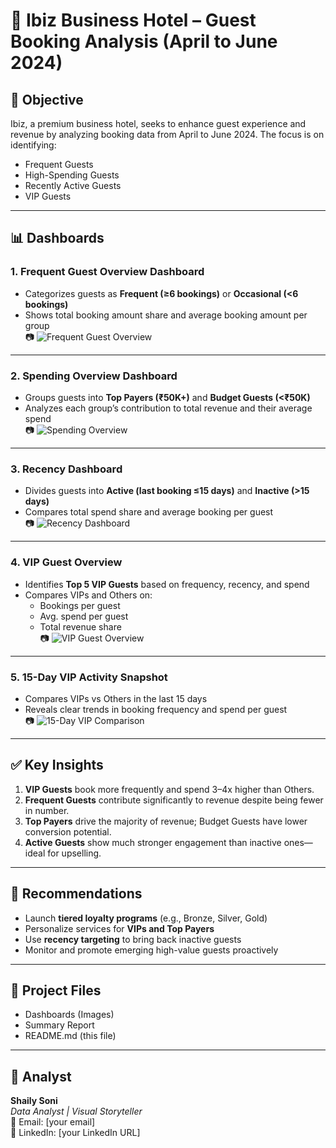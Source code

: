 # 🏨 Ibiz Business Hotel – Guest Booking Analysis (April to June 2024)

## 📌 Objective
Ibiz, a premium business hotel, seeks to enhance guest experience and revenue by analyzing booking data from April to June 2024. The focus is on identifying:
- Frequent Guests
- High-Spending Guests
- Recently Active Guests
- VIP Guests

---

## 📊 Dashboards

### 1. **Frequent Guest Overview Dashboard**
- Categorizes guests as **Frequent (≥6 bookings)** or **Occasional (<6 bookings)**
- Shows total booking amount share and average booking amount per group  
📷 ![Frequent Guest Overview](https://chat.openai.com/mnt/data/b60804fc-713f-4c7a-b1b3-899defe9c109.png)

---

### 2. **Spending Overview Dashboard**
- Groups guests into **Top Payers (₹50K+)** and **Budget Guests (<₹50K)**
- Analyzes each group’s contribution to total revenue and their average spend  
📷 ![Spending Overview](https://chat.openai.com/mnt/data/97be49ce-5ed9-4b45-979f-57e6d8c67d78.png)

---

### 3. **Recency Dashboard**
- Divides guests into **Active (last booking ≤15 days)** and **Inactive (>15 days)**
- Compares total spend share and average booking per guest  
📷 ![Recency Dashboard](https://chat.openai.com/mnt/data/5beaf1e4-0f97-467c-9493-ef2b5e206111.png)

---

### 4. **VIP Guest Overview**
- Identifies **Top 5 VIP Guests** based on frequency, recency, and spend
- Compares VIPs and Others on:
  - Bookings per guest  
  - Avg. spend per guest  
  - Total revenue share  
📷 ![VIP Guest Overview](https://chat.openai.com/mnt/data/400470d2-5dd5-4bff-a748-3a6e1e04b64d.png)

---

### 5. **15-Day VIP Activity Snapshot**
- Compares VIPs vs Others in the last 15 days  
- Reveals clear trends in booking frequency and spend per guest  
📷 ![15-Day VIP Comparison](https://chat.openai.com/mnt/data/97b66fc1-2ed2-4706-b0f1-21dfc7fc2497.png)

---

## ✅ Key Insights

1. **VIP Guests** book more frequently and spend 3–4x higher than Others.
2. **Frequent Guests** contribute significantly to revenue despite being fewer in number.
3. **Top Payers** drive the majority of revenue; Budget Guests have lower conversion potential.
4. **Active Guests** show much stronger engagement than inactive ones—ideal for upselling.

---

## 📌 Recommendations

- Launch **tiered loyalty programs** (e.g., Bronze, Silver, Gold)
- Personalize services for **VIPs and Top Payers**
- Use **recency targeting** to bring back inactive guests
- Monitor and promote emerging high-value guests proactively

---

## 📁 Project Files

- Dashboards (Images)
- Summary Report
- README.md (this file)

---

## 👤 Analyst  
**Shaily Soni**  
*Data Analyst | Visual Storyteller*  
📧 Email: [your email]  
🔗 LinkedIn: [your LinkedIn URL]  
